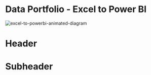 # Data Portfolio - Excel to Power BI

![excel-to-powerbi-animated-diagram](assets/images/kaggle_to_power_bi.gif)

# Header



# Subheader
